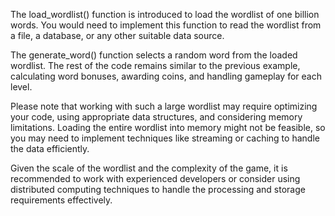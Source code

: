 The load_wordlist() function is introduced to load the wordlist of one billion words. You would need to implement this function to read the wordlist from a file, a database, or any other suitable data source.

The generate_word() function selects a random word from the loaded wordlist. The rest of the code remains similar to the previous example, calculating word bonuses, awarding coins, and handling gameplay for each level.

Please note that working with such a large wordlist may require optimizing your code, using appropriate data structures, and considering memory limitations. Loading the entire wordlist into memory might not be feasible, so you may need to implement techniques like streaming or caching to handle the data efficiently.

Given the scale of the wordlist and the complexity of the game, it is recommended to work with experienced developers or consider using distributed computing techniques to handle the processing and storage requirements effectively.
